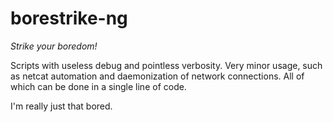 # borestrike-ng
_Strike your boredom!_

Scripts with useless debug and pointless verbosity.
Very minor usage, such as netcat automation and
daemonization of network connections. All of which
can be done in a single line of code.

I'm really just that bored.
